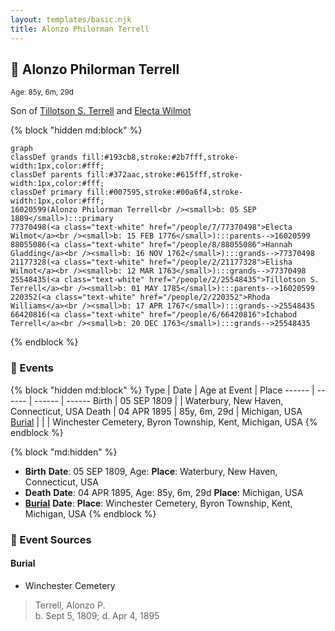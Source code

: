 ```yaml
---
layout: templates/basic.njk
title: Alonzo Philorman Terrell
---
```

## 🔵 Alonzo Philorman Terrell
<small>Age: 85y, 6m, 29d</small>

Son of [Tillotson S. Terrell](/people/2/25548435) and [Electa Wilmot](/people/7/77370498)

{% block "hidden md:block" %}
```mermaid
graph
classDef grands fill:#193cb8,stroke:#2b7fff,stroke-width:1px,color:#fff;
classDef parents fill:#372aac,stroke:#615fff,stroke-width:1px,color:#fff;
classDef primary fill:#007595,stroke:#00a6f4,stroke-width:1px,color:#fff;
16020599(Alonzo Philorman Terrell<br /><small>b: 05 SEP 1809</small>):::primary
77370498(<a class="text-white" href="/people/7/77370498">Electa Wilmot</a><br /><small>b: 15 FEB 1776</small>):::parents-->16020599
88055086(<a class="text-white" href="/people/8/88055086">Hannah Gladding</a><br /><small>b: 16 NOV 1762</small>):::grands-->77370498
21177328(<a class="text-white" href="/people/2/21177328">Elisha Wilmot</a><br /><small>b: 12 MAR 1763</small>):::grands-->77370498
25548435(<a class="text-white" href="/people/2/25548435">Tillotson S. Terrell</a><br /><small>b: 01 MAY 1785</small>):::parents-->16020599
220352(<a class="text-white" href="/people/2/220352">Rhoda Williams</a><br /><small>b: 17 APR 1767</small>):::grands-->25548435
66420816(<a class="text-white" href="/people/6/66420816">Ichabod Terrell</a><br /><small>b: 20 DEC 1763</small>):::grands-->25548435
```
{% endblock %}

### 📆 Events

{% block "hidden md:block" %}
Type | Date | Age at Event | Place
------ | ------ | ------ | ------
Birth | 05 SEP 1809 |  | Waterbury, New Haven, Connecticut, USA
Death | 04 APR 1895 | 85y, 6m, 29d | Michigan, USA
[Burial](#event-event-4) |  |  | Winchester Cemetery, Byron Township, Kent, Michigan, USA
{% endblock %}

{% block "md:hidden" %}
- **Birth**
**Date**: 05 SEP 1809, Age:
**Place**: Waterbury, New Haven, Connecticut, USA
- **Death**
**Date**: 04 APR 1895, Age: 85y, 6m, 29d
**Place**: Michigan, USA
- **[Burial](#event-event-4)**
**Date**:
**Place**: Winchester Cemetery, Byron Township, Kent, Michigan, USA
{% endblock %}

### 📰 Event Sources

#### <a id="event-event-4"></a> Burial
* Winchester Cemetery
>   
  > Terrell, Alonzo P.  
  > b. Sept 5, 1809; d. Apr 4, 1895
